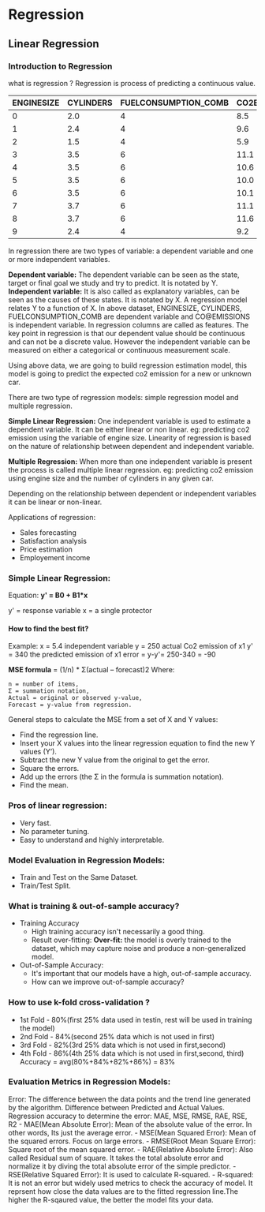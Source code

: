# Regression

## Linear Regression

### Introduction to Regression

what is regression ?
Regression is process of predicting a continuous value.

| ENGINESIZE | CYLINDERS | FUELCONSUMPTION_COMB | CO2EMISSIONS |
|--- |---|--- |---|
| 0 | 2.0 | 4 | 8.5 | 196 |
| 1 | 2.4 | 4 | 9.6 | 221 |
| 2 | 1.5 | 4 | 5.9 | 136 |
| 3 | 3.5 | 6 |11.1 | 255 |
| 4 | 3.5 | 6 |10.6 | 244 |
| 5 | 3.5 | 6 |10.0 | 230 |
| 6 | 3.5 | 6 |10.1 | 232 |
| 7 | 3.7 | 6 |11.1 | 255 |
| 8 | 3.7 | 6 |11.6 | 267 |
| 9 | 2.4 | 4 | 9.2 | ? | <- Let's predict co2emission for new car

In regression there are two types of variable: a dependent variable and one or more independent variables.

**Dependent variable:** The dependent variable can be seen as the state, target or final goal we study and try to predict. It is notated by Y.
**Independent variable:** It is also called as explanatory variables, can be seen as the causes of these states. It is notated by X.
A regression model relates Y to a function of X.
In above dataset, ENGINESIZE, CYLINDERS, FUELCONSUMPTION_COMB are dependent variable and CO@EMISSIONS is independent variable. 
In regression columns are called as features. The key point in regression is that our dependent value should be continuous and can not be a discrete value.
However the independent variable can be measured on either a categorical or continuous measurement scale.

Using above data, we are going to build regression estimation model, this model is going to predict the expected co2 emission for a new or unknown car.

There are two type of regression models: simple regression model and multiple regression.

**Simple Linear Regression:** One independent variable is used to estimate a dependent variable. It can be either linear or non linear. eg: predicting co2 emission using the variable of engine size. Linearity of regression is based on the nature of relationship between dependent and independent variable.

**Multiple Regression:** When more than one independent variable is present the process is called multiple linear regression. eg: predicting co2 emission using engine size and the number of cylinders in any given car.

Depending on the relationship between dependent or independent variables it can be linear or non-linear.

Applications of regression:
- Sales forecasting
- Satisfaction analysis
- Price estimation
- Employement income

### Simple Linear Regression:
Equation:
**y' = B0 + B1*x**

y' = response variable
x = a single protector

#### How to find the best fit?
Example:
x = 5.4 independent variable
y = 250 actual Co2 emission of x1
y' = 340 the predicted emission of x1
error = y-y'= 250-340 = -90

**MSE formula** = (1/n) * Σ(actual – forecast)2
Where:

    n = number of items,
    Σ = summation notation,
    Actual = original or observed y-value,
    Forecast = y-value from regression.

General steps to calculate the MSE from a set of X and Y values:
- Find the regression line.
- Insert your X values into the linear regression equation to find the new Y values (Y’).
- Subtract the new Y value from the original to get the error.
- Square the errors.
- Add up the errors (the Σ in the formula is summation notation).
- Find the mean.

### Pros of linear regression:
- Very fast.
- No parameter tuning.
- Easy to understand and highly interpretable.

### Model Evaluation in Regression Models:
- Train and Test on the Same Dataset.
- Train/Test Split.

### What is training & out-of-sample accuracy?
- Training Accuracy
    - High training accuracy isn't necessarily a good thing.
    - Result over-fitting: **Over-fit:** the model is overly trained to the dataset, which may capture noise and produce a non-generalized model.
- Out-of-Sample Accuracy:
    - It's important that our models have a high, out-of-sample accuracy.
    - How can we improve out-of-sample accuracy?
### How to use k-fold cross-validation ?
- 1st Fold - 80%(first 25% data used in testin, rest will be used in training the model)
- 2nd Fold - 84%(second 25% data which is not used in first)
- 3rd Fold - 82%(3rd 25% data which is not used in first,second)
- 4th Fold - 86%(4th 25% data which is not used in first,second, third)
Accuracy = avg(80%+84%+82%+86%) = 83%

### Evaluation Metrics in Regression Models:
Error: The difference between the data points and the trend line generated by the algorithm. Difference between Predicted and Actual Values.
Regression accuracy to determine the error: MAE, MSE, RMSE, RAE, RSE, R2
    - MAE(Mean Absolute Error): Mean of the absolute value of the error. In other words, Its just the average error.
    - MSE(Mean Squared Error): Mean of the squared errors. Focus on large errors.
    - RMSE(Root Mean Square Error): Square root of the mean squared error.
    - RAE(Relative Absolute Error): Also called Residual sum of square. It takes the total absolute error and normalize it by diving the total absolute error of the simple predictor.
    - RSE(Relative Squared Error): It is used to calculate R-squared.
    - R-squared: It is not an error but widely used metrics to check the accuracy of model. It reprsent how close the data values are to the fitted regression line.The higher the R-sqaured value, the better the model fits your data.

